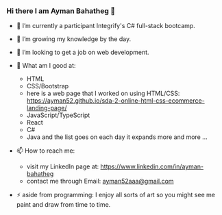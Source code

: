### Hi there I am Ayman Bahatheg 👋

- 🔭 I’m currently a participant Integrify's C# full-stack bootcamp.
- 🌱 I’m growing my knowledge by the day.
- 👯 I’m looking to get a job on web development.
- 💬 What am I good at:
    - HTML
    - CSS/Bootstrap
    - here is a web page that I worked on using HTML/CSS: https://ayman52.github.io/sda-2-online-html-css-ecommerce-landing-page/
    - JavaScript/TypeScript
    - React
    - C#
    - Java
    and the list goes on each day it expands more and more ...

- 📫 How to reach me:
    - visit my LinkedIn page at: https://www.linkedin.com/in/ayman-bahatheg
    - contact me through Email: ayman52aaa@gmail.com

  
- ⚡ aside from programming:
    I enjoy all sorts of art so you might see me paint and draw from time to time.
  

